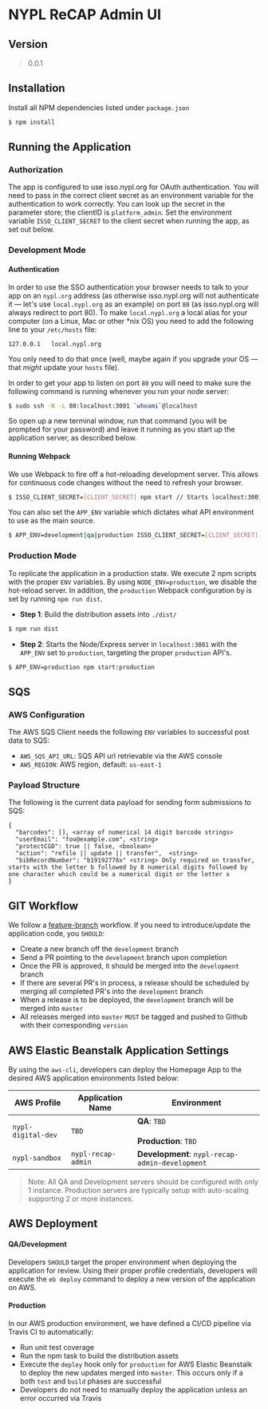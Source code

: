 # NYPL ReCAP Admin UI
## Version
> 0.0.1

## Installation
Install all NPM dependencies listed under `package.json`
```sh
$ npm install
```

## Running the Application
### Authorization
The app is configured to use isso.nypl.org for OAuth authentication. You will need to pass in the correct client secret
as an environment variable for the authentication to work correctly. You can look up the secret in the parameter store;
the clientID is `platform_admin`. Set the environment variable `ISSO_CLIENT_SECRET` to the client secret when running
the app, as set out below.


### Development Mode

#### Authentication
In order to use the SSO authentication your browser needs to talk to your app on an `nypl.org` address (as otherwise
isso.nypl.org will not authenticate it — let's use `local.nypl.org` as an example) on port `80` (as isso.nypl.org will always redirect to port 80). To make `local.nypl.org` a local alias for your computer (on a Linux, Mac or other *nix OS)
you need to add the following line to your `/etc/hosts` file:

```
127.0.0.1	local.nypl.org
```

You only need to do that once (well, maybe again if you upgrade your OS — that _might_ update your `hosts` file).

In order to get your app to listen on port `80` you will need to make sure the following command is running whenever you run your node server:

```sh
$ sudo ssh -N -L 80:localhost:3001 `whoami`@localhost
```

So open up a new terminal window, run that command (you will be prompted for your password) and leave it running as you
start up the application server, as described below.

#### Running Webpack
We use Webpack to fire off a hot-reloading development server. This allows for continuous code changes without the need to refresh your browser.

```sh
$ ISSO_CLIENT_SECRET=[CLIENT_SECRET] npm start // Starts localhost:3001 defaulting to the Development API
```

You can also set the `APP_ENV` variable which dictates what API environment to use as the main source.
```sh
$ APP_ENV=development|qa|production ISSO_CLIENT_SECRET=[CLIENT_SECRET] npm start // Starts localhost:3001 with set APP_ENV
```

### Production Mode
To replicate the application in a production state. We execute 2 npm scripts with the proper `ENV` variables. By using `NODE_ENV=production`, we disable the hot-reload server. In addition, the `production` Webpack configuration by is set by running `npm run dist`.

* **Step 1**: Build the distribution assets into `./dist/`
```sh
$ npm run dist
```

* **Step 2**: Starts the Node/Express server in `localhost:3001` with the `APP_ENV` set to `production`, targeting the proper `production` API's.
```sh
$ APP_ENV=production npm start:production
```

## SQS
### AWS Configuration
The AWS SQS Client needs the following `ENV` variables to successful post data to SQS:
* `AWS_SQS_API_URL`: SQS API url retrievable via the AWS console
* `AWS_REGION`: AWS region, default: `us-east-1`

### Payload Structure
The following is the current data payload for sending form submissions to SQS:
```
{
  "barcodes": [], <array of numerical 14 digit barcode strings>
  "userEmail": "foo@example.com", <string>
  "protectCGD": true || false, <boolean>
  "action": "refile || update || transfer",  <string>
  "bibRecordNumber": "b19192778x" <string> Only required on transfer, starts with the letter b followed by 8 numerical digits followed by one character which could be a numerical digit or the letter x
}
```

## GIT Workflow
We follow a [feature-branch](https://www.atlassian.com/git/tutorials/comparing-workflows/feature-branch-workflow) workflow. If you need to introduce/update the application code, you `SHOULD`:

* Create a new branch off the `development` branch
* Send a PR pointing to the `development` branch upon completion
* Once the PR is approved, it should be merged into the `development` branch
* If there are several PR's in process, a release should be scheduled by merging all completed PR's into the `development` branch
* When a release is to be deployed, the `development` branch will be merged into `master`
* All releases merged into `master` `MUST` be tagged and pushed to Github with their corresponding `version`

## AWS Elastic Beanstalk Application Settings
By using the `aws-cli`, developers can deploy the Homepage App to the desired AWS application environments listed below:

| AWS Profile | Application Name | Environment |
|---|---|---|
| `nypl-digital-dev` | `TBD` | **QA**: `TBD` <br><br> **Production**: `TBD` |
| `nypl-sandbox` | `nypl-recap-admin` | **Development**: `nypl-recap-admin-development` |

> Note: All QA and Development servers should be configured with only 1 instance. Production servers are typically setup with auto-scaling supporting 2 or more instances.

## AWS Deployment

#### QA/Development
Developers `SHOULD` target the proper environment when deploying the application for review. Using their proper profile credentials, developers will execute the `eb deploy` command to deploy a new version of the application on AWS.

#### Production
In our AWS production environment, we have defined a CI/CD pipeline via Travis CI to automatically:
* Run unit test coverage
* Run the npm task to build the distribution assets
* Execute the `deploy` hook only for `production` for AWS Elastic Beanstalk to deploy the new updates merged into `master`. This occurs only if a both `test` and `build` phases are successful
* Developers do not need to manually deploy the application unless an error occurred via Travis
